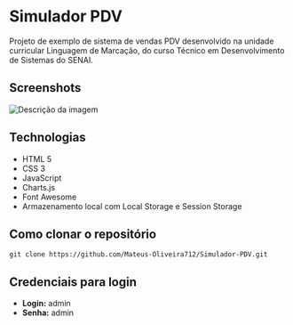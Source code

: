 # Simulador PDV

Projeto de exemplo de sistema de vendas PDV desenvolvido na unidade curricular Linguagem de Marcação, do curso Técnico em Desenvolvimento de Sistemas do SENAI.

## Screenshots 

![Descrição da imagem](endereco-imagem "Descrição da imagem")

## Technologias 

- HTML 5
- CSS 3 
- JavaScript
- Charts.js
- Font Awesome
- Armazenamento local com Local Storage e Session Storage

    
## Como clonar o repositório

```console
git clone https://github.com/Mateus-Oliveira712/Simulador-PDV.git   
```

## Credenciais para login

- **Login:** admin
- **Senha:** admin
